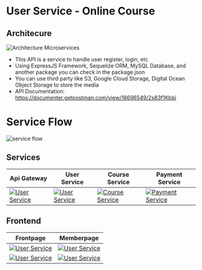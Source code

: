 # User Service - Online Course

## Architecure

![Architecture Microservices](https://res.cloudinary.com/dniq91ewn/image/upload/v1664261583/BWA%20Microservices/Group_10_oznnju.png)

- This API is a service to handle user register, login, etc
- Using ExpressJS Framework, Sequelize ORM, MySQL Database, and another package you can check in the package.json
- You can use third party like S3, Google Cloud Storage, Digital Ocean Object Storage to store the media
- API Documentation: https://documenter.getpostman.com/view/18696549/2s83f1Kbbi

# Service Flow

<img title="service flow" alt="service flow" src="https://res.cloudinary.com/dniq91ewn/image/upload/v1664261583/BWA%20Microservices/Group_8_hwr7k9.png">

## Services

| Api Gateway | User Service | Course Service | Payment Service |
| --- | --- | --- | --- |
| [![User Service](https://res.cloudinary.com/dniq91ewn/image/upload/v1664273697/BWA%20Microservices/68747470733a2f2f696b2e696d6167656b69742e696f2f746174616e676465762f6f6e6c696e652d636f757273652f41737365745f385f62743434435147485f7a2e706e67_hasy54.webp)](https://github.com/itsmee3223/online-course-api-gateway) | [![User Service](https://res.cloudinary.com/dniq91ewn/image/upload/v1664255818/BWA%20Microservices/Asset_3_cn6ASO3xsi7_qqf4rz.webp)](https://github.com/itsmee3223/user-service-online-course) | [![Course Service](https://res.cloudinary.com/dniq91ewn/image/upload/v1664255894/BWA%20Microservices/Asset_2_7ZFU6kkrO_zyo2j4.webp)](https://github.com/itsmee3223/course-service-online-courese)| [![Payment Service](https://res.cloudinary.com/dniq91ewn/image/upload/v1664255912/BWA%20Microservices/Asset_1_M1tYLXCSBX_l44c4w.webp)](https://github.com/itsmee3223/payment-service-online-course)

## Frontend
| Frontpage | Memberpage |
| --- | --- |
| [![User Service](https://res.cloudinary.com/dniq91ewn/image/upload/v1664283770/BWA%20Microservices/Rlogical-Blog-Images-thumbnail_dxonbd_1_yok05a.png)](https://microservices-bwa-frontend.vercel.app/) | [![User Service](https://res.cloudinary.com/dniq91ewn/image/upload/v1664284639/BWA%20Microservices/react-logo-png-img-react-logo-png-react-js-logo-png-transparent-png-1142x1027_1_s4jcmv.png)](https://micro-react-memberpage.vercel.app/login) | 
| [![User Service](https://res.cloudinary.com/dniq91ewn/image/upload/v1664284408/BWA%20Microservices/GitHub-Mark-modified_1_fn5dks.png)](https://github.com/itsmee3223/frontend-online-course) | [![User Service](https://res.cloudinary.com/dniq91ewn/image/upload/v1664284408/BWA%20Microservices/GitHub-Mark-modified_1_fn5dks.png)](https://github.com/itsmee3223/memberpage-online-course) |
